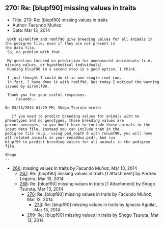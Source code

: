 ## 270: Re: [blupf90] missing values in traits

- Title: 270: Re: [blupf90] missing values in traits
- Author: Facundo Muñoz
- Date: Mar 13, 2014
```
 Both airemlf90 and remlf90 give breeding values for all animals in the pedigree file, even if they are not present in
the data file.
 So, no problem with that.

 My question focused on prediction for unmeasured individuals (i.e. missing values, or hypothetical individuals).
 Running blupf90 in a second step is a good option, I think.

 I just thought I could do it in one single reml run.
 In fact, I have done it with remlf90. But today I noticed the warning issued by airemlf90.

 Thank you for your useful responses.
	 Facundo.-

On 03/13/2014 01:29 PM, Shogo Tsuruta wrote:

   If you need to predict breeding values for animals with no phenotypes and no genotypes, those breeding values are
parent averages, so you don't have to include those animals in the input data file. Instead you can include them in the
pedigree file (e.g., using ped_depth 0 with renumf90, you will have all related animals in your renaddxx.ped). And run
blupf90 to predict breeding values for all animals in the pedigree file.

Shogo
-- 
```

- [266](0266.md): missing values in traits by Facundo Muñoz, Mar 13, 2014
    - [267](0267.md): Re: [blupf90] missing values in traits [1 Attachment] by Andres Legarra, Mar 13, 2014
    - [268](0268.md): Re: [blupf90] missing values in traits [1 Attachment] by Shogo Tsuruta, Mar 13, 2014
        - [270](0270.md): Re: [blupf90] missing values in traits by Facundo Muñoz, Mar 13, 2014
            - [273](0273.md): Re: [blupf90] missing values in traits by Ignacio Aguilar, Mar 13, 2014
        - [269](0269.md): Re: [blupf90] missing values in traits by Shogo Tsuruta, Mar 13, 2014
